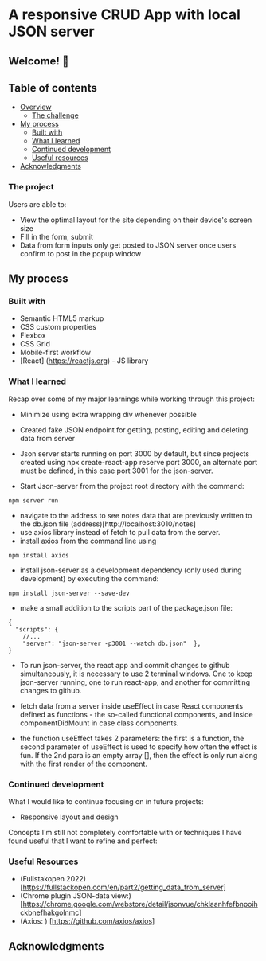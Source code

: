 # A responsive CRUD App with local JSON server

## Welcome! 👋

## Table of contents

- [Overview](#overview)
  - [The challenge](#the-project)
- [My process](#my-process)
  - [Built with](#built-with)
  - [What I learned](#what-i-learned)
  - [Continued development](#continued-development)
  - [Useful resources](#useful-resources)
- [Acknowledgments](#acknowledgments)

### The project

Users are able to:

- View the optimal layout for the site depending on their device's screen size
- Fill in the form, submit
- Data from form inputs only get posted to JSON server once users confirm to post in the popup window

## My process

### Built with

- Semantic HTML5 markup
- CSS custom properties
- Flexbox
- CSS Grid
- Mobile-first workflow
- [React] (https://reactjs.org) - JS library

### What I learned

Recap over some of my major learnings while working through this project:

- Minimize using extra wrapping div whenever possible
- Created fake JSON endpoint for getting, posting, editing and deleting data from server
- Json server starts running on port 3000 by default, but since projects created using npx create-react-app reserve port 3000, an alternate port must be defined, in this case port 3001 for the json-server.

- Start Json-server from the project root directory with the command:

```
npm server run
```

- navigate to the address to see notes data that are previously written to the db.json file
  (address)[http://localhost:3010/notes]
- use axios library instead of fetch to pull data from the server.
- install axios from the command line using

```
npm install axios
```

- install json-server as a development dependency (only used during development) by executing the command:

```
npm install json-server --save-dev
```

- make a small addition to the scripts part of the package.json file:

```
{
  "scripts": {
    //...
    "server": "json-server -p3001 --watch db.json"  },
}
```

- To run json-server, the react app and commit changes to github simultaneously, it is necessary to use 2 terminal windows. One to keep json-server running, one to run react-app, and another for committing changes to github.

- fetch data from a server inside useEffect in case React components defined as functions - the so-called functional components, and inside componentDidMount in case class components.

- the function useEffect takes 2 parameters: the first is a function, the second parameter of useEffect is used to specify how often the effect is fun. If the 2nd para is an empty array [], then the effect is only run along with the first render of the component.

### Continued development

What I would like to continue focusing on in future projects:

- Responsive layout and design

Concepts I'm still not completely comfortable with or techniques I have found useful that I want to refine and perfect:

### Useful Resources

- (Fullstakopen 2022)[https://fullstackopen.com/en/part2/getting_data_from_server]
- (Chrome plugin JSON-data view:)[https://chrome.google.com/webstore/detail/jsonvue/chklaanhfefbnpoihckbnefhakgolnmc]
- (Axios: ) [https://github.com/axios/axios]

## Acknowledgments
